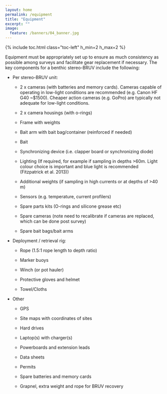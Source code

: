 ```yaml
---
layout: home
permalink: /equipment
title: "Equipment"
excerpt: ""
image:
  feature: /banners/04_banner.jpg
---
```

{% include toc.html class="toc-left" h_min=2 h_max=2 %}

Equipment must be appropriately set up to ensure as much consistency as possible among surveys and facilitate gear replacement if necessary. The key components for a benthic stereo-BRUV include the following:

 

* Per stereo-BRUV unit:

    * 2 x cameras (with batteries and memory cards). Cameras capable of operating in low-light conditions are recommended (e.g. Canon HF G40 ~$1500). Cheaper action cameras (e.g. GoPro) are typically not adequate for low-light conditions.

    * 2 x camera housings (with o-rings)

    * Frame with weights

    * Bait arm with bait bag/container (reinforced if needed)

    * Bait

    * Synchronizing device (i.e. clapper board or synchronizing diode)

    * Lighting (If required, for example if sampling in depths >60m. Light colour choice is important and blue light is recommended (Fitzpatrick et al. 2013))

    * Additional weights (if sampling in high currents or at depths of >40 m)

    * Sensors (e.g. temperature, current profilers)

    * Spare parts kits (O-rings and silicone grease etc)

    * Spare cameras (note need to recalibrate if cameras are replaced, which can be done post survey)

    * Spare bait bags/bait arms

* Deployment / retrieval rig:

    * Rope (1.5:1 rope length to depth ratio)

    * Marker buoys

    * Winch (or pot hauler)

    * Protective gloves and helmet

    * Towel/Cloths

* Other

    * GPS

    * Site maps with coordinates of sites

    * Hard drives

    * Laptop(s) with charger(s)

    * Powerboards and extension leads

    * Data sheets

    * Permits

    * Spare batteries and memory cards

    * Grapnel, extra weight and rope for BRUV recovery

